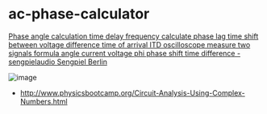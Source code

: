 # ac-phase-calculator
[Phase angle calculation time delay frequency calculate phase lag time shift between voltage difference time of arrival ITD oscilloscope measure two signals formula angle current voltage phi phase shift time difference - sengpielaudio Sengpiel Berlin](https://sengpielaudio.com/calculator-timedelayphase.htm)

![image](https://github.com/user-attachments/assets/a2bef090-25ae-47ed-b524-299a000086f6)


- http://www.physicsbootcamp.org/Circuit-Analysis-Using-Complex-Numbers.html
